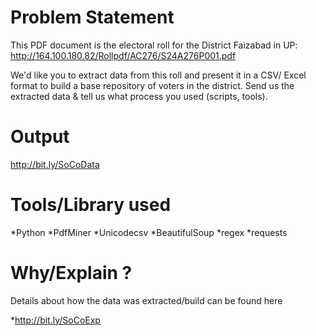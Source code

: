 Problem Statement
==========================

This PDF document is the electoral roll for the District Faizabad in UP: http://164.100.180.82/Rollpdf/AC276/S24A276P001.pdf

We'd like you to extract data from this roll and present it in a CSV/ Excel format to build a base repository of voters in the district. Send us the extracted data & tell us what process you used (scripts, tools).

Output
==========================

http://bit.ly/SoCoData


Tools/Library used
===========================
*Python
*PdfMiner
*Unicodecsv
*BeautifulSoup
*regex
*requests

Why/Explain ?
========================
Details about how the data was extracted/build can be found here

*http://bit.ly/SoCoExp
